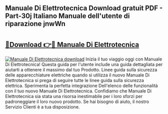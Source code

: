 ## Manuale Di Elettrotecnica Download gratuit PDF - Part-30j Italiano Manuale dell'utente di riparazione jnwWn

# <h2><a href="http://dfa7t0u.blite.top/?on=Manuale+Di+Elettrotecnica">🔗Download 👉🔴 Manuale Di Elettrotecnica</a></h2>

[![Manuale Di Elettrotecnica download](https://i.imgur.com/lujVjoI.png)](http://dfa7t0u.blite.top/?on=Manuale+Di+Elettrotecnica)
Inizia il tuo viaggio oggi con Manuale Di Elettrotecnica! Questa guida per l'utente include una guida dettagliata per aiutarti a ottenere il massimo dal tuo Prodotto. Linee guida sulla sicurezza delle apparecchiature elettriche quando si utilizza il nuovo Manuale Di Elettrotecnica si prega di seguire tutte le linee guida sulla sicurezza elettrica. Sperimenta la perfetta integrazione Dell'elenco delle funzionalità con il tuo nuovo Manuale Di Elettrotecnica. Confidiamo che Manuale Di Elettrotecnica sia stata una risorsa inestimabile per i loro sforzi per padroneggiare il loro nuovo prodotto. Se hai bisogno di aiuto, il nostro Servizio Clienti è a tua disposizione.
